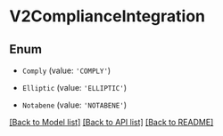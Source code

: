 # V2ComplianceIntegration


## Enum

* `Comply` (value: `'COMPLY'`)

* `Elliptic` (value: `'ELLIPTIC'`)

* `Notabene` (value: `'NOTABENE'`)

[[Back to Model list]](../README.md#documentation-for-models) [[Back to API list]](../README.md#documentation-for-api-endpoints) [[Back to README]](../README.md)
